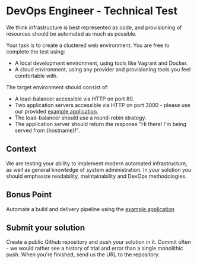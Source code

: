 # DevOps Engineer - Technical Test
We think infrastructure is best represented as code, and provisioning of resources should be automated as much as possible.

Your task is to create a clustered web environment. You are free to complete the test using:

* A local development environment, using tools like Vagrant and Docker.
* A cloud environment, using any provider and provisioning tools you feel comfortable with.

The target environment should consist of:

* A load-balancer accessible via HTTP on port 80.
* Two application servers accessible via HTTP on port 3000 - please use our provided [example application](https://github.com/buildit/devops-test-webapp).
* The load-balancer should use a round-robin strategy.
* The application server should return the response "Hi there! I'm being served from {hostname}!".

## Context
We are testing your ability to implement modern automated infrastructure, as well as general knowledge of system administration. In your solution you should emphasize readability, maintainability and DevOps methodologies.

## Bonus Point
Automate a build and delivery pipeline using the [example application](https://github.com/buildit/devops-test-webapp)

## Submit your solution
Create a public Github repository and push your solution in it. Commit often - we would rather see a history of trial and error than a single monolithic push. When you're finished, send us the URL to the repository.

